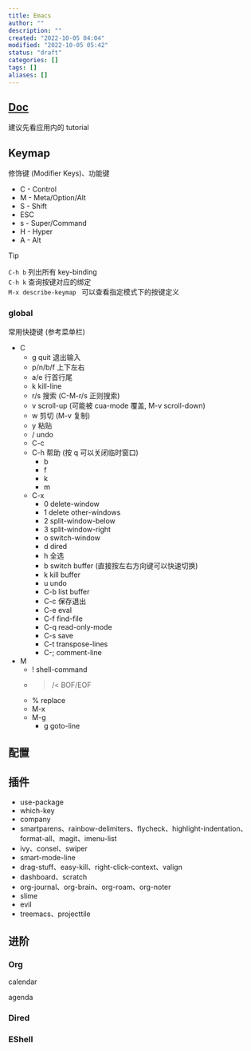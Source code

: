 ```yaml
---
title: Emacs
author: ""
description: ""
created: "2022-10-05 04:04"
modified: "2022-10-05 05:42"
status: "draft"
categories: []
tags: []
aliases: []
---
```


## [Doc](https://www.gnu.org/software/emacs/documentation.html)

建议先看应用内的 tutorial

## Keymap

修饰键 (Modifier Keys)、功能键
- C - Control
- M - Meta/Option/Alt
- S - Shift
- ESC
- s - Super/Command
- H - Hyper
- A - Alt

>[!tip] 
>`C-h b` 列出所有 key-binding  
>`C-h k` 查询按键对应的绑定  
>`M-x describe-keymap ` 可以查看指定模式下的按键定义

### global
常用快捷键 (参考菜单栏)
- C
    - g  quit 退出输入
    - p/n/b/f 上下左右
    - a/e 行首行尾
    - k kill-line
    - r/s 搜索 (C-M-r/s 正则搜索)
    - v scroll-up (可能被 cua-mode 覆盖, M-v scroll-down)
    - w 剪切 (M-v 复制)
    - y 粘贴
    - / undo
    - C-c
    - C-h 帮助 (按 q 可以关闭临时窗口)
        - b
        - f
        - k
        - m
    - C-x
        - 0 delete-window
        - 1 delete other-windows
        - 2 split-window-below
        - 3 split-window-right
        - o switch-window
        - d dired
        - h 全选
        - b switch buffer (直接按左右方向键可以快速切换)
        - k kill buffer
        - u undo
        - C-b list buffer
        - C-c 保存退出
        - C-e eval
        - C-f find-file
        - C-q read-only-mode
        - C-s save
        - C-t transpose-lines
        - C-; comment-line
- M
    - ! shell-command
    - >/< BOF/EOF
    - % replace
    - M-x
    - M-g
        - g goto-line

## 配置

## 插件

- use-package
- which-key
- company
- smartparens、rainbow-delimiters、flycheck、highlight-indentation、format-all、magit、imenu-list
- ivy、consel、swiper
- smart-mode-line
- drag-stuff、easy-kill、right-click-context、valign
- dashboard、scratch
- org-journal、org-brain、org-roam、org-noter
- slime
- evil
- treemacs、projecttile

## 进阶

### Org

calendar

agenda

### Dired

### EShell